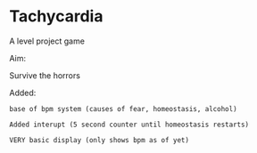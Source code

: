 # Tachycardia
A level project game

Aim:

Survive the horrors

Added:

    base of bpm system (causes of fear, homeostasis, alcohol)
  
    Added interupt (5 second counter until homeostasis restarts)

    VERY basic display (only shows bpm as of yet)
